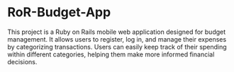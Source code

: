 # RoR-Budget-App
This project is a Ruby on Rails  mobile web application designed for budget management. It allows users to register, log in, and manage their expenses by categorizing transactions. Users can easily keep track of their spending within different categories, helping them make more informed financial decisions.
